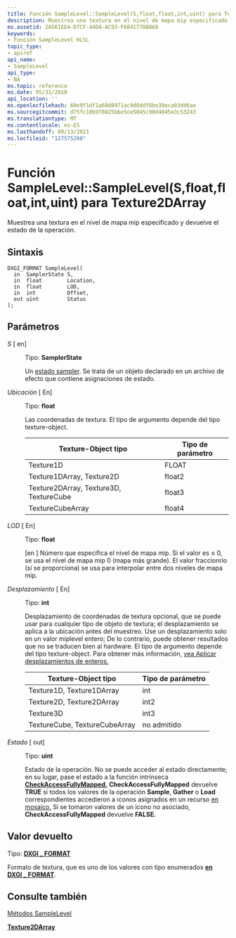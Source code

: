 ```yaml
---
title: Función SampleLevel::SampleLevel(S,float,float,int,uint) para Texture2DArray
description: Muestrea una textura en el nivel de mapa mip especificado y devuelve el estado de la operación. Para Texture2DArray. | Función SampleLevel::SampleLevel(S,float,float,int,uint)
ms.assetid: 2A561EE4-D7CF-44D4-AC93-F6841770B868
keywords:
- Función SampleLevel HLSL
topic_type:
- apiref
api_name:
- SampleLevel
api_type:
- NA
ms.topic: reference
ms.date: 05/31/2018
api_location: ''
ms.openlocfilehash: 60e9f1df1a68d0971ac9d0ddf6be39eca03dd6ae
ms.sourcegitcommit: d75fc10b9f0825bbe5ce5045c90d4045e3c53243
ms.translationtype: MT
ms.contentlocale: es-ES
ms.lasthandoff: 09/13/2021
ms.locfileid: "127575208"
---
```

# <a name="samplelevelsamplelevelsfloatfloatintuint-function-for-texture2darray"></a>Función SampleLevel::SampleLevel(S,float,float,int,uint) para Texture2DArray

Muestrea una textura en el nivel de mapa mip especificado y devuelve el estado de la operación.

## <a name="syntax"></a>Sintaxis


``` syntax
DXGI_FORMAT SampleLevel(
  in  SamplerState S,
  in  float        Location,
  in  float        LOD,
  in  int          Offset,
  out uint         Status
);
```



## <a name="parameters"></a>Parámetros

<dl> <dt>

*S* \[ en\]
</dt> <dd>

Tipo: **SamplerState**

Un [estado sampler](dx-graphics-hlsl-sampler.md). Se trata de un objeto declarado en un archivo de efecto que contiene asignaciones de estado.

</dd> <dt>

*Ubicación* \[ En\]
</dt> <dd>

Tipo: **float**

Las coordenadas de textura. El tipo de argumento depende del tipo texture-object.



| Texture-Object tipo                    | Tipo de parámetro |
|----------------------------------------|----------------|
| Texture1D                              | FLOAT          |
| Texture1DArray, Texture2D              | float2         |
| Texture2DArray, Texture3D, TextureCube | float3         |
| TextureCubeArray                       | float4         |



 

</dd> <dt>

*LOD* \[ En\]
</dt> <dd>

Tipo: **float**

\[en \] Número que especifica el nivel de mapa mip. Si el valor es ≤ 0, se usa el nivel de mapa mip 0 (mapa más grande). El valor fraccionrio (si se proporciona) se usa para interpolar entre dos niveles de mapa mip.

</dd> <dt>

*Desplazamiento* \[ En\]
</dt> <dd>

Tipo: **int**

Desplazamiento de coordenadas de textura opcional, que se puede usar para cualquier tipo de objeto de textura; el desplazamiento se aplica a la ubicación antes del muestreo. Use un desplazamiento solo en un valor miplevel entero; De lo contrario, puede obtener resultados que no se traducen bien al hardware. El tipo de argumento depende del tipo texture-object. Para obtener más información, [vea Aplicar desplazamientos de enteros.](dx-graphics-hlsl-to-sample.md)



| Texture-Object tipo           | Tipo de parámetro |
|-------------------------------|----------------|
| Texture1D, Texture1DArray     | int            |
| Texture2D, Texture2DArray     | int2           |
| Texture3D                     | int3           |
| TextureCube, TextureCubeArray | no admitido  |



 

</dd> <dt>

*Estado* \[ out\]
</dt> <dd>

Tipo: **uint**

Estado de la operación. No se puede acceder al estado directamente; en su lugar, pase el estado a la función intrínseca [**CheckAccessFullyMapped.**](checkaccessfullymapped.md) **CheckAccessFullyMapped** devuelve **TRUE** si todos los valores de la operación **Sample**, **Gather** o **Load** correspondientes accedieron a iconos asignados en un recurso [en mosaico.](/windows/desktop/direct3d11/direct3d-11-2-features) Si se tomaron valores de un icono no asociado, **CheckAccessFullyMapped** devuelve **FALSE.**

</dd> </dl>

## <a name="return-value"></a>Valor devuelto

Tipo: **[ **DXGI \_ FORMAT**](/windows/desktop/api/dxgiformat/ne-dxgiformat-dxgi_format)**

Formato de textura, que es uno de los valores con tipo enumerados [**en DXGI \_ FORMAT**](/windows/desktop/api/dxgiformat/ne-dxgiformat-dxgi_format).

## <a name="see-also"></a>Consulte también

<dl> <dt>

[Métodos SampleLevel](texture2darray-samplelevel.md)
</dt> <dt>

[**Texture2DArray**](sm5-object-texture2darray.md)
</dt> </dl>

 

 
